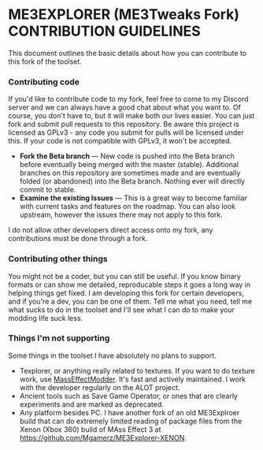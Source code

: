 # ME3EXPLORER (ME3Tweaks Fork) CONTRIBUTION GUIDELINES
This document outlines the basic details about how you can contribute to this fork of the toolset.

### Contributing code
If you'd like to contribute code to my fork, feel free to come to my Discord server and we can always have a good chat about what you want to. Of course, you don't have to, but it will make both our lives easier. You can just fork and submit pull requests to this repository. Be aware this project is licensed as GPLv3 - any code you submit for pulls will be licensed under this. If your code is not compatible with GPLv3, it won't be accepted.

- __Fork the Beta branch__ &mdash; New code is pushed into the Beta branch before eventually being merged with the master (stable). Additional branches on this repository are sometimes made and are eventually folded (or abandoned) into the Beta branch. Nothing ever will directly commit to stable.
- __Examine the existing Issues__ &mdash; This is a great way to become familiar with current tasks and features on the roadmap. You can also look upstream, however the issues there may not apply to this fork.

I do not allow other developers direct access onto my fork, any contributions must be done through a fork.

### Contributing other things
You might not be a coder, but you can still be useful. If you know binary formats or can show me detailed, reproducable steps it goes a long way in helping things get fixed. I am developing this fork for certain developers, and if you're a dev, you can be one of them. Tell me what you need, tell me what sucks to do in the toolset and I'll see what I can do to make your modding life suck less.

### Things I'm not supporting
Some things in the toolset I have absolutely no plans to support.
 - Texplorer, or anything really related to textures. If you want to do texture work, use [MassEffectModder](https://github.com/MassEffectModder/MassEffectModder). It's fast and actively maintained. I work with the developer regularly on the ALOT project.
 - Ancient tools such as Save Game Operator, or ones that are clearly experiments and are marked as deprecated.
 - Any platform besides PC. I have another fork of an old ME3Explroer build that can do extremely limited reading of package files from the Xenon (Xbox 360) build of MAss Effect 3 at https://github.com/Mgamerz/ME3Explorer-XENON.
